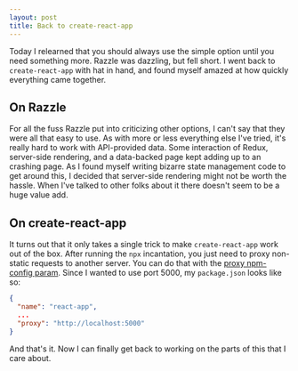 ```yaml
---
layout: post
title: Back to create-react-app
---
```


Today I relearned that you should always use the simple option until you need something more. Razzle was dazzling, but fell short. I went back to `create-react-app` with hat in hand, and found myself amazed at how quickly everything came together.

On Razzle
---
For all the fuss Razzle put into criticizing other options, I can't say that they were all that easy to use. As with more or less everything else I've tried, it's really hard to work with API-provided data. Some interaction of Redux, server-side rendering, and a data-backed page kept adding up to an crashing page. As I found myself writing bizarre state management code to get around this, I decided that server-side rendering might not be worth the hassle. When I've talked to other folks about it there doesn't seem to be a huge value add.

On create-react-app
---
It turns out that it only takes a single trick to make `create-react-app` work out of the box. After running the `npx` incantation, you just need to proxy non-static requests to another server. You can do that with the [proxy npm-config param](https://docs.npmjs.com/misc/config#proxy). Since I wanted to use port 5000, my `package.json` looks like so:

```json
{
  "name": "react-app",
  ...
  "proxy": "http://localhost:5000"
}
```

And that's it. Now I can finally get back to working on the parts of this that I care about.
